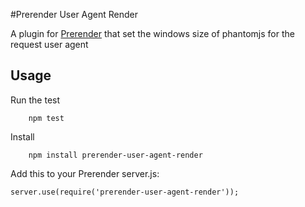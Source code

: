 #Prerender User Agent Render


A plugin for [Prerender](https://github.com/prerender/prerender) that set the windows size of phantomjs 
for the request user agent

## Usage

Run the test

        npm test
        
Install

        npm install prerender-user-agent-render
        
Add this to your Prerender server.js:

    server.use(require('prerender-user-agent-render'));